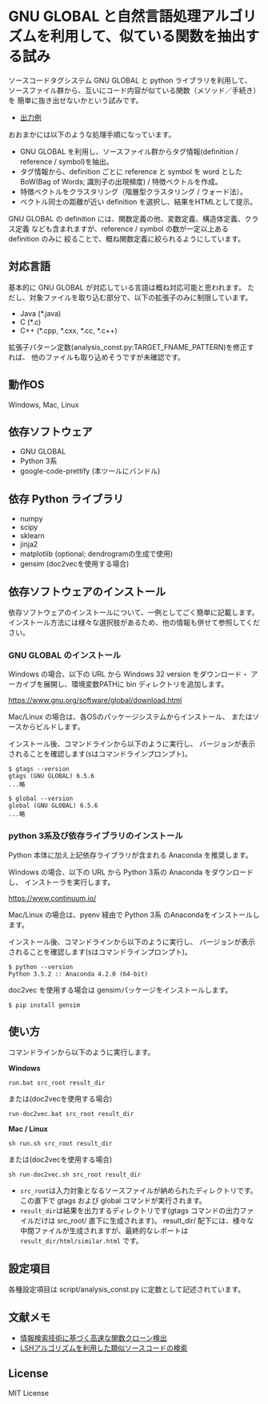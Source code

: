 # GNU GLOBAL と自然言語処理アルゴリズムを利用して、似ている関数を抽出する試み

ソースコードタグシステム GNU GLOBAL と python ライブラリを利用して、
ソースファイル群から、互いにコード内容が似ている関数（メソッド／手続き）を
簡単に抜き出せないかという試みです。

* [出力例](https://kondokazuhiro.github.io/fclust/example/html01/similar.html)

おおまかには以下のような処理手順になっています。

* GNU GLOBAL を利用し、ソースファイル群からタグ情報(definition / reference / symbol)を抽出。
* タグ情報から、definition ごとに reference と symbol を word とした
  BoW(Bag of Words; 識別子の出現頻度) / 特徴ベクトルを作成。
* 特徴ベクトルをクラスタリング（階層型クラスタリング / ウォード法）。
* ベクトル同士の距離が近い definition を選択し、結果をHTMLとして提示。

GNU GLOBAL の definition には、関数定義の他、変数定義、構造体定義、クラス定義
なども含まれますが、reference / symbol の数が一定以上ある definition のみに
絞ることで、概ね関数定義に絞られるようにしています。


## 対応言語

基本的に GNU GLOBAL が対応している言語は概ね対応可能と思われます。
ただし、対象ファイルを取り込む部分で、以下の拡張子のみに制限しています。

* Java (*.java)
* C (*.c)
* C++ (*.cpp, *.cxx, *.cc, *.c++)

拡張子パターン定数(analysis_const.py:TARGET_FNAME_PATTERN)を修正すれば、
他のファイルも取り込めそうですが未確認です。


## 動作OS

Windows, Mac, Linux


## 依存ソフトウェア

* GNU GLOBAL
* Python 3系
* google-code-prettify (本ツールにバンドル)


## 依存 Python ライブラリ

* numpy
* scipy
* sklearn
* jinja2
* matplotlib (optional; dendrogramの生成で使用)
* gensim (doc2vecを使用する場合)

## 依存ソフトウェアのインストール

依存ソフトウェアのインストールについて、一例としてごく簡単に記載します。
インストール方法には様々な選択肢があるため、他の情報も併せて参照してください。

### GNU GLOBAL のインストール

Windows の場合、以下の URL から Windows 32 version をダウンロード・
アーカイブを展開し、環境変数PATHに bin ディレクトリを追加します。

https://www.gnu.org/software/global/download.html

Mac/Linux の場合は、各OSのパッケージシステムからインストール、
またはソースからビルドします。

インストール後、コマンドラインから以下のように実行し、
バージョンが表示されることを確認します(`$`はコマンドラインプロンプト)。

```
$ gtags --version
gtags (GNU GLOBAL) 6.5.6
...略
```


```
$ global --version
global (GNU GLOBAL) 6.5.6
...略
```

### python 3系及び依存ライブラリのインストール

Python 本体に加え上記依存ライブラリが含まれる Anaconda を推奨します。

Windows の場合、以下の URL から Python 3系の Anaconda をダウンロードし、
インストーラを実行します。

https://www.continuum.io/

Mac/Linux の場合は、pyenv 経由で Python 3系 のAnacondaをインストールします。

インストール後、コマンドラインから以下のように実行し、
バージョンが表示されることを確認します(`$`はコマンドラインプロンプト)。

```
$ python --version
Python 3.5.2 :: Anaconda 4.2.0 (64-bit)
```

doc2vec を使用する場合は gensimパッケージをインストールします。

```
$ pip install gensim
```

## 使い方

コマンドラインから以下のように実行します。

**Windows**
```
run.bat src_root result_dir
```
または(doc2vecを使用する場合)
```
run-doc2vec.bat src_root result_dir
```

**Mac / Linux**
```
sh run.sh src_root result_dir
```
または(doc2vecを使用する場合)
```
sh run-doc2vec.sh src_root result_dir
```

* `src_root`は入力対象となるソースファイルが納められたディレクトリです。
  この直下で gtags および global コマンドが実行されます。
* `result_dir`は結果を出力するディレクトリです(gtags コマンドの出力ファイルだけは
  src_root/ 直下に生成されます)。
  result_dir/ 配下には、様々な中間ファイルが生成されますが、最終的なレポートは
  `result_dir/html/similar.html` です。


## 設定項目

各種設定項目は script/analysis_const.py に定数として記述されています。


## 文献メモ

* [情報検索技術に基づく高速な関数クローン検出](https://pdfs.semanticscholar.org/ba9c/317756fb3c0e855277b9e7b6323c840d39d4.pdf)
* [LSHアルゴリズムを利用した類似ソースコードの検索](http://sel.ist.osaka-u.ac.jp/lab-db/betuzuri/archive/1021/1021.pdf)

## License

MIT License
